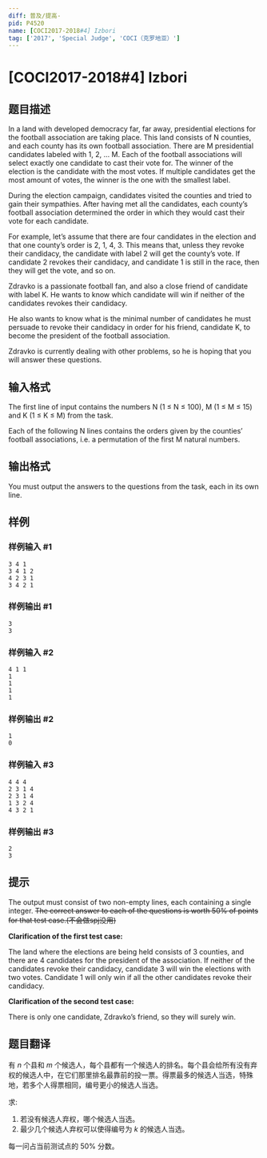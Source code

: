 ```yaml
---
diff: 普及/提高-
pid: P4520
name: [COCI2017-2018#4] Izbori
tag: ['2017', 'Special Judge', 'COCI（克罗地亚）']
---
```

# [COCI2017-2018#4] Izbori
## 题目描述

In a land with developed democracy far, far away, presidential elections for the football
association are taking place. This land consists of N counties, and each county has its own
football association. There are M presidential candidates labeled with 1, 2, … M. Each of the
football associations will select exactly one candidate to cast their vote for. The winner of the
election is the candidate with the most votes. If multiple candidates get the most amount of
votes, the winner is the one with the smallest label.

During the election campaign, candidates visited the counties and tried to gain their
sympathies. After having met all the candidates, each county’s football association
determined the order in which they would cast their vote for each candidate.

For example, let’s assume that there are four candidates in the election and that one
county’s order is 2, 1, 4, 3. This means that, unless they revoke their candidacy, the
candidate with label 2 will get the county’s vote. If candidate 2 revokes their candidacy, and
candidate 1 is still in the race, then they will get the vote, and so on.

Zdravko is a passionate football fan, and also a close friend of candidate with label K. He
wants to know which candidate will win if neither of the candidates revokes their candidacy.

He also wants to know what is the minimal number of candidates he must persuade to
revoke their candidacy in order for his friend, candidate K, to become the president of the
football association.

Zdravko is currently dealing with other problems, so he is hoping that you will answer these
questions.

## 输入格式

The first line of input contains the numbers N (1 ≤ N ≤ 100), M (1 ≤ M ≤ 15) and K (1 ≤ K ≤
M) from the task.

Each of the following N lines contains the orders given by the counties’ football associations,
i.e. a permutation of the first M natural numbers.
## 输出格式

You must output the answers to the questions from the task, each in its own line.
## 样例

### 样例输入 #1
```
3 4 1
3 4 1 2
4 2 3 1
3 4 2 1
```
### 样例输出 #1
```
3
3
```
### 样例输入 #2
```
4 1 1
1
1
1
1
```
### 样例输出 #2
```
1
0
```
### 样例输入 #3
```
4 4 4
2 3 1 4
2 3 1 4
1 3 2 4
4 3 2 1
```
### 样例输出 #3
```
2
3
```
## 提示

The output must consist of two non-empty lines, each containing a single integer. ~~The correct answer to each of the questions is worth 50% of points for that test case.(不会做spj没用)~~

**Clarification of the first test case:**

The land where the elections are being held consists of 3 counties, and there are 4 candidates for the
president of the association. If neither of the candidates revoke their candidacy, candidate 3 will win
the elections with two votes. Candidate 1 will only win if all the other candidates revoke their
candidacy.

**Clarification of the second test case:**

There is only one candidate, Zdravko’s friend, so they will surely win.
## 题目翻译

有 $n$ 个县和 $m$ 个候选人，每个县都有一个候选人的排名。每个县会给所有没有弃权的候选人中，在它们那里排名最靠前的投一票。得票最多的候选人当选，特殊地，若多个人得票相同，编号更小的候选人当选。

求:

1. 若没有候选人弃权，哪个候选人当选。
2. 最少几个候选人弃权可以使得编号为 $k$ 的候选人当选。

每一问占当前测试点的 $50 \%$ 分数。
